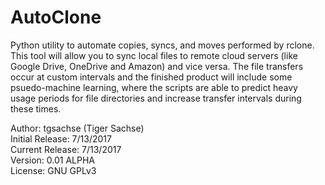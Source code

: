 # AutoClone
Python utility to automate copies, syncs, and moves performed by rclone. This tool will allow you to sync local files to remote cloud servers (like Google Drive, OneDrive and Amazon) and vice versa. The file transfers occur at custom intervals and the finished product will include some psuedo-machine learning, where the scripts are able to predict heavy usage periods for file directories and increase transfer intervals during these times.

Author: tgsachse (Tiger Sachse)  
Initial Release: 7/13/2017  
Current Release: 7/13/2017  
Version: 0.01 ALPHA  
License: GNU GPLv3  
